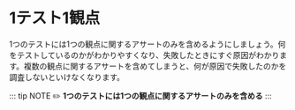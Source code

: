 # 1テスト1観点

1つのテストには1つの観点に関するアサートのみを含めるようにしましょう。何をテストしているのかがわかりやすくなり、失敗したときにすぐ原因がわかります。複数の観点に関するアサートを含めてしまうと、何が原因で失敗したのかを調査しないといけなくなります。

::: tip NOTE
:pencil2: **1つのテストには1つの観点に関するアサートのみを含める**
:::
